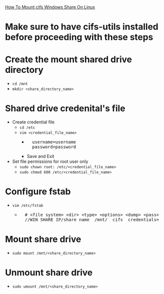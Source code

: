 [How To Mount cifs Windows Share On Linux](https://linuxize.com/post/how-to-mount-cifs-windows-share-on-linux/) <br />

# **Make sure to have cifs-utils installed before proceeding with these steps**

# Create the mount shared drive directory
* `cd /mnt`
* `mkdir <share_directory_name>`

# Shared drive credenital's file
* Create credential file
  * `cd /etc`
  * `vim <credential_file_name>`
    * <pre>
        username=username
        password=password
      </pre>
    * Save and Exit
* Set file permissions for root user only
  * `sudo chown root: /etc/<credential_file_name>`
  * `sudo chmod 600 /etc/<credential_file_name>`

# Configure fstab
  * `vim /etc/fstab`
    * <pre>
        # &#60;file system&#62; &#60;dir&#62; &#60;type&#62; &#60;options&#62; &#60;dump&#62; &#60;pass&#62;
        //WIN_SHARE_IP/share_name  /mnt/<share_directory_name>  cifs  credentials=/etc/<credential_file_name>,file_mode=0777,dir_mode=0777 0 0
      </pre>

# Mount share drive
  * `sudo mount /mnt/<share_directory_name>`

# Unmount share drive
  * `sudo umount /mnt/<share_directory_name>`
